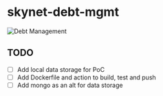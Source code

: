 # skynet-debt-mgmt

![Debt Management](https://cdn.n3rd-media.com/gfx/general/debt-mgmt.png)

## TODO

- [ ] Add local data storage for PoC
- [ ] Add Dockerfile and action to build, test and push
- [ ] Add mongo as an alt for data storage
